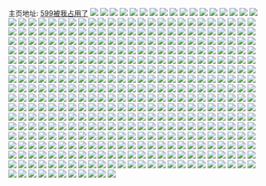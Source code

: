 主页地址: [599被我占用了](https://weibo.com/u/5381882744) 
![](https://wx4.sinaimg.cn/mw2000/005SdPyoly1h9qlbc1q2mj31sc2ds1ky.jpg) 
![](https://wx4.sinaimg.cn/mw2000/005SdPyoly1h9qlsda85ij32gm37kqv6.jpg) 
![](https://wx4.sinaimg.cn/mw2000/005SdPyoly1h9qls99qlmj32c0340npe.jpg) 
![](https://wx4.sinaimg.cn/mw2000/005SdPyoly1h9qls9xnutj31kx2ddu0x.jpg) 
![](https://wx4.sinaimg.cn/mw2000/005SdPyoly1h9qlbazovaj32c0340hdv.jpg) 
![](https://wx4.sinaimg.cn/mw2000/005SdPyoly1h9qlsbgp1sj31kx2ddu0x.jpg) 
![](https://wx4.sinaimg.cn/mw2000/005SdPyoly1h9qlh4mgysj30sm125gyg.jpg) 
![](https://wx4.sinaimg.cn/mw2000/005SdPyoly1h9qlsftkoqj33402c01l0.jpg) 
![](https://wx4.sinaimg.cn/mw2000/005SdPyoly1h9jrwrys9oj30zk0k0dp3.jpg) 
![](https://wx4.sinaimg.cn/mw2000/005SdPyoly1h9ghxxrovfj32c03407wj.jpg) 
![](https://wx4.sinaimg.cn/mw2000/005SdPyoly1h9bt47kf3lj31kw23vhdt.jpg) 
![](https://wx4.sinaimg.cn/mw2000/005SdPyoly1h9bt4722ypj31kw2dcqv5.jpg) 
![](https://wx4.sinaimg.cn/mw2000/005SdPyoly1h9bt48aqqej31kw2dc1ky.jpg) 
![](https://wx4.sinaimg.cn/mw2000/005SdPyoly1h9bt48tejtj31kw23vhdt.jpg) 
![](https://wx4.sinaimg.cn/mw2000/005SdPyoly1h9bt49fp1rj31kw23vhdt.jpg) 
![](https://wx4.sinaimg.cn/mw2000/005SdPyoly1h9gi5bebwoj30sb11qwpt.jpg) 
![](https://wx4.sinaimg.cn/mw2000/005SdPyoly1h9aai1y2sbj321y2qlnpe.jpg) 
![](https://wx4.sinaimg.cn/mw2000/005SdPyoly1h9aahws3ykj31z92n0qv5.jpg) 
![](https://wx4.sinaimg.cn/mw2000/005SdPyoly1h9aai48f2hj325f2v8u0y.jpg) 
![](https://wx4.sinaimg.cn/mw2000/005SdPyoly1h9aahyf2p1j327n2y71kz.jpg) 
![](https://wx4.sinaimg.cn/mw2000/005SdPyoly1h9aai003kaj32bz2bzu0y.jpg) 
![](https://wx4.sinaimg.cn/mw2000/005SdPyoly1h9ab9xed7xj31bb25wax0.jpg) 
![](https://wx4.sinaimg.cn/mw2000/005SdPyoly1h9079u6nb6j32c0340x6q.jpg) 
![](https://wx4.sinaimg.cn/mw2000/005SdPyoly1h9079t8ejlj324i2u01kz.jpg) 
![](https://wx4.sinaimg.cn/mw2000/005SdPyoly1h9079rc7m2j32c0340u0x.jpg) 
![](https://wx4.sinaimg.cn/mw2000/005SdPyoly1h9079rxhmmj31sz2enb29.jpg) 
![](https://wx4.sinaimg.cn/mw2000/005SdPyoly1h8ug7c5bi8j32c0340npf.jpg) 
![](https://wx4.sinaimg.cn/mw2000/005SdPyoly1h8fg3mmlwgj30u0140471.jpg) 
![](https://wx4.sinaimg.cn/mw2000/005SdPyoly1h8ffhhkc0tj30u0140aki.jpg) 
![](https://wx4.sinaimg.cn/mw2000/005SdPyoly1h8ffmv66cuj30u0140dqz.jpg) 
![](https://wx4.sinaimg.cn/mw2000/005SdPyoly1h8ff90bk21j324r2uc4qq.jpg) 
![](https://wx4.sinaimg.cn/mw2000/005SdPyoly1h8ff92r9zjj32c0340b2b.jpg) 
![](https://wx4.sinaimg.cn/mw2000/005SdPyoly1h8ff93jnqhj32tx24g7wi.jpg) 
![](https://wx4.sinaimg.cn/mw2000/005SdPyoly1h8724hc6rej320h2one84.jpg) 
![](https://wx4.sinaimg.cn/mw2000/005SdPyoly1h8724p9u7pj323g2slkjn.jpg) 
![](https://wx4.sinaimg.cn/mw2000/005SdPyoly1h8724mtsajj31yw2mjb2b.jpg) 
![](https://wx4.sinaimg.cn/mw2000/005SdPyoly1h8724kf6v1j31v82hmqv7.jpg) 
![](https://wx4.sinaimg.cn/mw2000/005SdPyoly1h6z0qke6vwj32c0340npf.jpg) 
![](https://wx4.sinaimg.cn/mw2000/005SdPyoly1h6z0qicv4ij32462tkwmr.jpg) 
![](https://wx4.sinaimg.cn/mw2000/005SdPyoly1h6ybv9r39cj32c0340b2d.jpg) 
![](https://wx4.sinaimg.cn/mw2000/005SdPyoly1h6ybv71b58j32c03401kx.jpg) 
![](https://wx4.sinaimg.cn/mw2000/005SdPyoly1h6ybx7ma5xj30sm125dpl.jpg) 
![](https://wx4.sinaimg.cn/mw2000/005SdPyoly1h6ti6wvacej32c0340b2d.jpg) 
![](https://wx4.sinaimg.cn/mw2000/005SdPyoly1h6ti6z7616j32c03404gy.jpg) 
![](https://wx4.sinaimg.cn/mw2000/005SdPyoly1h6ticwoep1j33402c0wo3.jpg) 
![](https://wx4.sinaimg.cn/mw2000/005SdPyoly1h6ti6oduxpj30vu1w5dnw.jpg) 
![](https://wx4.sinaimg.cn/mw2000/005SdPyoly1h6tid4fr0nj32c0340qex.jpg) 
![](https://wx4.sinaimg.cn/mw2000/005SdPyoly1h6s799mmm4j30ts13q10x.jpg) 
![](https://wx4.sinaimg.cn/mw2000/005SdPyoly1h6s799utvtj30u514711v.jpg) 
![](https://wx4.sinaimg.cn/mw2000/005SdPyoly1h6mbvuo23lj32c0340npd.jpg) 
![](https://wx4.sinaimg.cn/mw2000/005SdPyoly1h6l80zydfhj30uj1a5aeo.jpg) 
![](https://wx4.sinaimg.cn/mw2000/005SdPyoly1h6l9ao8e0hj30v91sugnk.jpg) 
![](https://wx4.sinaimg.cn/mw2000/005SdPyoly1h67gcmp660j32c0340tg1.jpg) 
![](https://wx4.sinaimg.cn/mw2000/005SdPyoly1h67gcnxdlcj32c0340dug.jpg) 
![](https://wx4.sinaimg.cn/mw2000/005SdPyoly1h67gcojkthj31ua2gdkjl.jpg) 
![](https://wx4.sinaimg.cn/mw2000/005SdPyoly1h67gclf0tjj31jx22l762.jpg) 
![](https://wx4.sinaimg.cn/mw2000/005SdPyoly1h67gcpdsyuj32c0340wyv.jpg) 
![](https://wx4.sinaimg.cn/mw2000/005SdPyoly1h67gclzpjjj32c0340ae8.jpg) 
![](https://wx4.sinaimg.cn/mw2000/005SdPyoly1h67gcrpt4aj32c0340qva.jpg) 
![](https://wx4.sinaimg.cn/mw2000/005SdPyoly1h61wuash8hj32572ux4qq.jpg) 
![](https://wx4.sinaimg.cn/mw2000/005SdPyoly1h61wucmo8uj32c03407wi.jpg) 
![](https://wx4.sinaimg.cn/mw2000/005SdPyoly1h61wu9sbipj30zo1bkn0j.jpg) 
![](https://wx4.sinaimg.cn/mw2000/005SdPyoly1h61wue9hspj32c0340qfa.jpg) 
![](https://wx4.sinaimg.cn/mw2000/005SdPyoly1h61g96ldedj32c0340dr1.jpg) 
![](https://wx4.sinaimg.cn/mw2000/005SdPyoly1h61g9eisiwj325a2v2npe.jpg) 
![](https://wx4.sinaimg.cn/mw2000/005SdPyoly1h61g9lnughj32c03404qq.jpg) 
![](https://wx4.sinaimg.cn/mw2000/005SdPyoly1h61g9n8lx7j32c0340ads.jpg) 
![](https://wx4.sinaimg.cn/mw2000/005SdPyoly1h61g92nqw7j320c2okb2b.jpg) 
![](https://wx4.sinaimg.cn/mw2000/005SdPyoly1h61g9ozxnrj32c0340b2a.jpg) 
![](https://wx4.sinaimg.cn/mw2000/005SdPyoly1h5htt9p8wfj325q2vn4qr.jpg) 
![](https://wx4.sinaimg.cn/mw2000/005SdPyoly1h5httaql25j32c03401ky.jpg) 
![](https://wx4.sinaimg.cn/mw2000/005SdPyoly1h5htt807obj31y82lmnpd.jpg) 
![](https://wx4.sinaimg.cn/mw2000/005SdPyoly1h5httbp7hgj32c0340x6q.jpg) 
![](https://wx4.sinaimg.cn/mw2000/005SdPyoly1h5fl03lqhoj32c0340x46.jpg) 
![](https://wx4.sinaimg.cn/mw2000/005SdPyoly1h5fl0273f5j30k00qogrc.jpg) 
![](https://wx4.sinaimg.cn/mw2000/005SdPyoly1h5fl03lqhoj32c0340x46.jpg) 
![](https://wx4.sinaimg.cn/mw2000/005SdPyoly1h5fl0273f5j30k00qogrc.jpg) 
![](https://wx4.sinaimg.cn/mw2000/005SdPyoly1h5dpf0ghvmj30zo256qv5.jpg) 
![](https://wx4.sinaimg.cn/mw2000/005SdPyoly1h5c4mb1ne5j320o2o7qv5.jpg) 
![](https://wx4.sinaimg.cn/mw2000/005SdPyoly1h5c4m9yi1rj31ug2gl4qp.jpg) 
![](https://wx4.sinaimg.cn/mw2000/005SdPyoly1h5c4mkgm4wj32c0340e82.jpg) 
![](https://wx4.sinaimg.cn/mw2000/005SdPyoly1h5c4mcxotlj32c03401kz.jpg) 
![](https://wx4.sinaimg.cn/mw2000/005SdPyoly1h5c4mlgmtyj30sh11zaij.jpg) 
![](https://wx4.sinaimg.cn/mw2000/005SdPyoly1h5c4mhwj4yj32c0340b2c.jpg) 
![](https://wx4.sinaimg.cn/mw2000/005SdPyoly1h5c4mgb1k4j32bz33zb2a.jpg) 
![](https://wx4.sinaimg.cn/mw2000/005SdPyoly1h5c4mfkco9j32c03407wj.jpg) 
![](https://wx4.sinaimg.cn/mw2000/005SdPyoly1h5c4mbcik1j30uw157doc.jpg) 
![](https://wx4.sinaimg.cn/mw2000/005SdPyoly1h5c4mjj87tj32c0340e84.jpg) 
![](https://wx4.sinaimg.cn/mw2000/005SdPyoly1h5c4m8xaqfj30kw109mzh.jpg) 
![](https://wx4.sinaimg.cn/mw2000/005SdPyoly1h4sezeryqrj31t52evu0x.jpg) 
![](https://wx4.sinaimg.cn/mw2000/005SdPyoly1h4sevf7yhlj30j40vu10u.jpg) 
![](https://wx4.sinaimg.cn/mw2000/005SdPyoly1h4sezjowu4j32c0340qv6.jpg) 
![](https://wx4.sinaimg.cn/mw2000/005SdPyoly1h4sezn5zc4j30zo1bkgvq.jpg) 
![](https://wx4.sinaimg.cn/mw2000/005SdPyoly1h4seo6bk34j30k00qoqb7.jpg) 
![](https://wx4.sinaimg.cn/mw2000/005SdPyoly1h411h7dridj30mi0u0wtp.jpg) 
![](https://wx4.sinaimg.cn/mw2000/005SdPyoly1h411i8hjsaj30mi0u0tks.jpg) 
![](https://wx4.sinaimg.cn/mw2000/005SdPyoly1h3bemyrpl9j33402c07wk.jpg) 
![](https://wx4.sinaimg.cn/mw2000/005SdPyoly1h3bemxeafwj30h70h7mxz.jpg) 
![](https://wx4.sinaimg.cn/mw2000/005SdPyoly1h3283zfu26j32c03401kz.jpg) 
![](https://wx4.sinaimg.cn/mw2000/005SdPyoly1h2wa7c33klj321b2pre82.jpg) 
![](https://wx4.sinaimg.cn/mw2000/005SdPyoly1h2wa79hd1xj32c0340u0x.jpg) 
![](https://wx4.sinaimg.cn/mw2000/005SdPyoly1h2wa788ti8j32c033yu0x.jpg) 
![](https://wx4.sinaimg.cn/mw2000/005SdPyoly1h2wa7497qnj32c03401ky.jpg) 
![](https://wx4.sinaimg.cn/mw2000/005SdPyoly1h2wa761grsj327f2xw1ky.jpg) 
![](https://wx4.sinaimg.cn/mw2000/005SdPyoly1h2wa776rzqj328a2z24qs.jpg) 
![](https://wx4.sinaimg.cn/mw2000/005SdPyoly1h2wa78v6kxj32c0340kjl.jpg) 
![](https://wx4.sinaimg.cn/mw2000/005SdPyoly1h2wa77rao3j30y219eq9d.jpg) 
![](https://wx4.sinaimg.cn/mw2000/005SdPyoly1h2wa7aaz5jj32622w3qv5.jpg) 
![](https://wx4.sinaimg.cn/mw2000/005SdPyoly1h2gfv2zkeej32c03401ky.jpg) 
![](https://wx4.sinaimg.cn/mw2000/005SdPyoly1h173fz340pj32c0340x6r.jpg) 
![](https://wx4.sinaimg.cn/mw2000/005SdPyoly1h173g2apn3j30sg23ub29.jpg) 
![](https://wx4.sinaimg.cn/mw2000/005SdPyoly1h173g2rfwzj30wy1pcwxk.jpg) 
![](https://wx4.sinaimg.cn/mw2000/005SdPyoly1h173g41khwj32c0340u0x.jpg) 
![](https://wx4.sinaimg.cn/mw2000/005SdPyoly1h173g1cs86j32dc35snpg.jpg) 
![](https://wx4.sinaimg.cn/mw2000/005SdPyoly1h173g6d84ej32c0340e83.jpg) 
![](https://wx4.sinaimg.cn/mw2000/005SdPyoly1h173g8eyuqj32dc35s4qs.jpg) 
![](https://wx4.sinaimg.cn/mw2000/005SdPyoly1h173g9xuvrj32c0340u0y.jpg) 
![](https://wx4.sinaimg.cn/mw2000/005SdPyoly1h173gbqiktj32c0340kjn.jpg) 
![](https://wx4.sinaimg.cn/mw2000/005SdPyoly1gznjybxj9ij30zm0w4tbn.jpg) 
![](https://wx4.sinaimg.cn/mw2000/005SdPyoly1gznjyceydgj30zg0zgdn2.jpg) 
![](https://wx4.sinaimg.cn/mw2000/005SdPyoly1gznk21gn0rj30u5147dko.jpg) 
![](https://wx4.sinaimg.cn/mw2000/005SdPyoly1gzfn98hvl9j30ti13capm.jpg) 
![](https://wx4.sinaimg.cn/mw2000/005SdPyoly1gzfn97yn71j32c0340x6q.jpg) 
![](https://wx4.sinaimg.cn/mw2000/005SdPyoly1gzfn99ob47j31sj2e27wh.jpg) 
![](https://wx4.sinaimg.cn/mw2000/005SdPyoly1gzfn994rlsj32c0340npd.jpg) 
![](https://wx4.sinaimg.cn/mw2000/005SdPyoly1gzfnc6xuymj32c0340hdu.jpg) 
![](https://wx4.sinaimg.cn/mw2000/005SdPyoly1gzfn9cw3syj323n2svu0x.jpg) 
![](https://wx4.sinaimg.cn/mw2000/005SdPyoly1gzdguluddfj32012o1tzf.jpg) 
![](https://wx4.sinaimg.cn/mw2000/005SdPyoly1gzdgujtbm8j320q2oy7wi.jpg) 
![](https://wx4.sinaimg.cn/mw2000/005SdPyoly1gyozi7g72tj32c03407wi.jpg) 
![](https://wx4.sinaimg.cn/mw2000/005SdPyoly1gyozyjh12ej30zo256k5s.jpg) 
![](https://wx4.sinaimg.cn/mw2000/005SdPyoly1gxxdrf4mudj30zo1bkx1k.jpg) 
![](https://wx4.sinaimg.cn/mw2000/005SdPyoly1gxxdrmr7kuj31o0280qv5.jpg) 
![](https://wx4.sinaimg.cn/mw2000/005SdPyoly1gxxceylp7tj30v915odxh.jpg) 
![](https://wx4.sinaimg.cn/mw2000/005SdPyoly1gxxcf1agp0j32c03401ky.jpg) 
![](https://wx4.sinaimg.cn/mw2000/005SdPyoly1gxxcf1ng6tj30v915otqd.jpg) 
![](https://wx4.sinaimg.cn/mw2000/005SdPyoly1gxxcf2gso5j32c0340qv5.jpg) 
![](https://wx4.sinaimg.cn/mw2000/005SdPyoly1gxxcf3enloj32ay3geqv6.jpg) 
![](https://wx4.sinaimg.cn/mw2000/005SdPyoly1gxxcf0dj26j32c03401kz.jpg) 
![](https://wx4.sinaimg.cn/mw2000/005SdPyoly1gxxc0uh3wkj31v22hfe82.jpg) 
![](https://wx4.sinaimg.cn/mw2000/005SdPyoly1gxxc0q43d2j32c0340u0x.jpg) 
![](https://wx4.sinaimg.cn/mw2000/005SdPyoly1gxxc0wmz8tj32c03407wj.jpg) 
![](https://wx4.sinaimg.cn/mw2000/005SdPyoly1gxxc0s0fb3j31zn2ni4qq.jpg) 
![](https://wx4.sinaimg.cn/mw2000/005SdPyoly1gxqhtus30ij30zo1bkk2f.jpg) 
![](https://wx4.sinaimg.cn/mw2000/005SdPyoly1gxqhtvglrrj32bz2bzu0x.jpg) 
![](https://wx4.sinaimg.cn/mw2000/005SdPyoly1gxqhtx015hj32c0340b2a.jpg) 
![](https://wx4.sinaimg.cn/mw2000/005SdPyoly1gxqfxyt1gbj32uv255kjm.jpg) 
![](https://wx4.sinaimg.cn/mw2000/005SdPyoly1gxqfy0uvk9j3340700kjq.jpg) 
![](https://wx4.sinaimg.cn/mw2000/005SdPyoly1gxqfzeay22j33407004qt.jpg) 
![](https://wx4.sinaimg.cn/mw2000/005SdPyoly1gxqfy5lhl3j30v915oql3.jpg) 
![](https://wx4.sinaimg.cn/mw2000/005SdPyoly1gxqfy5a8g1j30v91prhct.jpg) 
![](https://wx4.sinaimg.cn/mw2000/005SdPyoly1gxqfy63fzmj30nl0vgafe.jpg) 
![](https://wx4.sinaimg.cn/mw2000/005SdPyoly1gxqfy6qrsrj30zn1bl7ew.jpg) 
![](https://wx4.sinaimg.cn/mw2000/005SdPyoly1gxqfxy4fhfj32ah31ykjm.jpg) 
![](https://wx4.sinaimg.cn/mw2000/005SdPyoly1gwg7tlda1pj32c0340x6r.jpg) 
![](https://wx4.sinaimg.cn/mw2000/005SdPyoly1gx1qo7hyc8j31zm1zpx6p.jpg) 
![](https://wx4.sinaimg.cn/mw2000/005SdPyoly1gwg7tmthfjj32c0340e83.jpg) 
![](https://wx4.sinaimg.cn/mw2000/005SdPyoly1gwg7tq2w2cj33402c0npd.jpg) 
![](https://wx4.sinaimg.cn/mw2000/005SdPyoly1gwg7too93hj32c0340hdt.jpg) 
![](https://wx4.sinaimg.cn/mw2000/005SdPyoly1gwg7trugztj33402c0x6q.jpg) 
![](https://wx4.sinaimg.cn/mw2000/005SdPyoly1gw7vcr8nv3j32c0340kjp.jpg) 
![](https://wx4.sinaimg.cn/mw2000/005SdPyoly1gw7vctpvnqj32c0340u0y.jpg) 
![](https://wx4.sinaimg.cn/mw2000/005SdPyoly1gw7vcvs39oj32c0340qv5.jpg) 
![](https://wx4.sinaimg.cn/mw2000/005SdPyoly1gw7vd064xgj32c0340x6s.jpg) 
![](https://wx4.sinaimg.cn/mw2000/005SdPyoly1gw7vckqazvj32c0340u0y.jpg) 
![](https://wx4.sinaimg.cn/mw2000/005SdPyoly1gw7vjiy580j32c03404qr.jpg) 
![](https://wx4.sinaimg.cn/mw2000/005SdPyoly1gw7vda5sksj32c03404qr.jpg) 
![](https://wx4.sinaimg.cn/mw2000/005SdPyoly1gw7vd4x5bfj32c0340e85.jpg) 
![](https://wx4.sinaimg.cn/mw2000/005SdPyoly1gw7vk2w2hfj32c0340qv8.jpg) 
![](https://wx4.sinaimg.cn/mw2000/005SdPyoly1gw22d2ofvvj32c0340npf.jpg) 
![](https://wx4.sinaimg.cn/mw2000/005SdPyoly1gw22d543ywj32c0340hdu.jpg) 
![](https://wx4.sinaimg.cn/mw2000/005SdPyoly1gw22d7e5kuj32c0340qv6.jpg) 
![](https://wx4.sinaimg.cn/mw2000/005SdPyoly1gw23pom9utj32c03404qr.jpg) 
![](https://wx4.sinaimg.cn/mw2000/005SdPyoly1gw22czknkjj32c0340hdv.jpg) 
![](https://wx4.sinaimg.cn/mw2000/005SdPyoly1gw23px8179j33402c0e81.jpg) 
![](https://wx4.sinaimg.cn/mw2000/005SdPyoly1gw23pyxttoj33402277wh.jpg) 
![](https://wx4.sinaimg.cn/mw2000/005SdPyoly1gw23q2u67bj32c0340u0z.jpg) 
![](https://wx4.sinaimg.cn/mw2000/005SdPyoly1gw23prnz2hj32c03404qr.jpg) 
![](https://wx4.sinaimg.cn/mw2000/005SdPyoly1gvm877gvt6j60u0140ae102.jpg) 
![](https://wx4.sinaimg.cn/mw2000/005SdPyoly1gvm877xub4j60u0140wht02.jpg) 
![](https://wx4.sinaimg.cn/mw2000/005SdPyoly1gv5c5er43mj61sc2dsqv502.jpg) 
![](https://wx4.sinaimg.cn/mw2000/005SdPyoly1gv5c5h28hsj62c0340x6q02.jpg) 
![](https://wx4.sinaimg.cn/mw2000/005SdPyoly1gv2x9la69cj61mb25qnpd02.jpg) 
![](https://wx4.sinaimg.cn/mw2000/005SdPyoly1gv2x9nbu7oj61mb25q7wh02.jpg) 
![](https://wx4.sinaimg.cn/mw2000/005SdPyoly1gv2x9oxpjnj61be2c8hdt02.jpg) 
![](https://wx4.sinaimg.cn/mw2000/005SdPyoly1gv2x9pulpnj61mb25qnkn02.jpg) 
![](https://wx4.sinaimg.cn/mw2000/005SdPyoly1gv2x9ru0iqj63402c0e8302.jpg) 
![](https://wx4.sinaimg.cn/mw2000/005SdPyoly1gv2x9x5k6bj63402c0b2b02.jpg) 
![](https://wx4.sinaimg.cn/mw2000/005SdPyoly1gv2xa1tnhlj62c0340kjl02.jpg) 
![](https://wx4.sinaimg.cn/mw2000/005SdPyoly1gv2xab0b8yj628t2zq1kz02.jpg) 
![](https://wx4.sinaimg.cn/mw2000/005SdPyoly1gv2xa897a1j62ds1schdt02.jpg) 
![](https://wx4.sinaimg.cn/mw2000/005SdPyoly1gv2x9zqkvoj62c0340kjm02.jpg) 
![](https://wx4.sinaimg.cn/mw2000/005SdPyoly1gv2xacp8paj62c0340u0x02.jpg) 
![](https://wx4.sinaimg.cn/mw2000/005SdPyoly1gut3o8b5z2j63402c0b2c02.jpg) 
![](https://wx4.sinaimg.cn/mw2000/005SdPyoly1gut3oc2i96j627g2xxe8202.jpg) 
![](https://wx4.sinaimg.cn/mw2000/005SdPyoly1gust55mnz4j62c0340u0x02.jpg) 
![](https://wx4.sinaimg.cn/mw2000/005SdPyoly1gus2k6tznej31z22mq4qq.jpg) 
![](https://wx4.sinaimg.cn/mw2000/005SdPyoly1gus2m4ph0mj62c03404qq02.jpg) 
![](https://wx4.sinaimg.cn/mw2000/005SdPyoly1gus2lyfocij60v90s4wi802.jpg) 
![](https://wx4.sinaimg.cn/mw2000/005SdPyoly1guhd1oew8ej63402c0e8202.jpg) 
![](https://wx4.sinaimg.cn/mw2000/005SdPyoly1guhd1wlyqcj62c0340hdv02.jpg) 
![](https://wx4.sinaimg.cn/mw2000/005SdPyoly1guhd1iyrvfj62c03404qq02.jpg) 
![](https://wx4.sinaimg.cn/mw2000/005SdPyoly1guhd26kto4j62c0340hdv02.jpg) 
![](https://wx4.sinaimg.cn/mw2000/005SdPyoly1guhd29zea5j62c0340kjm02.jpg) 
![](https://wx4.sinaimg.cn/mw2000/005SdPyoly1guhd20ofjpj62ds1sc4qq02.jpg) 
![](https://wx4.sinaimg.cn/mw2000/005SdPyoly1guhd2duqsbj63402c0e8202.jpg) 
![](https://wx4.sinaimg.cn/mw2000/005SdPyoly1guhd1jt99ej60go0fadgj02.jpg) 
![](https://wx4.sinaimg.cn/mw2000/005SdPyoly1guhd2iiatgj63402c01ky02.jpg) 
![](https://wx4.sinaimg.cn/mw2000/005SdPyoly1gu8zi97tojj62c0340e8202.jpg) 
![](https://wx4.sinaimg.cn/mw2000/005SdPyoly1gu3lrg4409j62c0340b2902.jpg) 
![](https://wx4.sinaimg.cn/mw2000/005SdPyoly1gu3lrjuiexj63402c0e8402.jpg) 
![](https://wx4.sinaimg.cn/mw2000/005SdPyoly1gu3lrllkhej62c03404qq02.jpg) 
![](https://wx4.sinaimg.cn/mw2000/005SdPyoly1gu3lrob6y8j62c0340qv602.jpg) 
![](https://wx4.sinaimg.cn/mw2000/005SdPyoly1gu3ls3iv3ej62c0340qv602.jpg) 
![](https://wx4.sinaimg.cn/mw2000/005SdPyoly1gu3ls1xvdfj62c03404qr02.jpg) 
![](https://wx4.sinaimg.cn/mw2000/005SdPyoly1gu3lrsqwvrj63402c07wl02.jpg) 
![](https://wx4.sinaimg.cn/mw2000/005SdPyoly1gu3lruttx8j62c0340npe02.jpg) 
![](https://wx4.sinaimg.cn/mw2000/005SdPyoly1gu3lrx66sij62c0340x6q02.jpg) 
![](https://wx4.sinaimg.cn/mw2000/005SdPyoly1gu1kxoi5j9j62ds1sc1kx02.jpg) 
![](https://wx4.sinaimg.cn/mw2000/005SdPyoly1gu1kzfndfoj61sc2dshdu02.jpg) 
![](https://wx4.sinaimg.cn/mw2000/005SdPyoly1gu1kxqic7hj32c0340u0x.jpg) 
![](https://wx4.sinaimg.cn/mw2000/005SdPyoly1gu1kzkz1wjj33402c0u0y.jpg) 
![](https://wx4.sinaimg.cn/mw2000/005SdPyoly1gu1l2gj6ysj62c03401ky02.jpg) 
![](https://wx4.sinaimg.cn/mw2000/005SdPyoly1gu1l1vsii3j62c0340hdu02.jpg) 
![](https://wx4.sinaimg.cn/mw2000/005SdPyoly1gtxor752aej62c03404qq02.jpg) 
![](https://wx4.sinaimg.cn/mw2000/005SdPyoly1gtxor3etu5j62ds1scnpd02.jpg) 
![](https://wx4.sinaimg.cn/mw2000/005SdPyoly1gtn8ikfxf2j60v90qzjxu02.jpg) 
![](https://wx4.sinaimg.cn/mw2000/005SdPyoly1gtn8ingmivj62402tcnpe02.jpg) 
![](https://wx4.sinaimg.cn/mw2000/005SdPyoly1gtn8iltb4sj61sc2dsnpd02.jpg) 
![](https://wx4.sinaimg.cn/mw2000/005SdPyoly1gtn8iovg05j63402c0u0u02.jpg) 
![](https://wx4.sinaimg.cn/mw2000/005SdPyoly1gtlcnk0etgj62c0340x6q02.jpg) 
![](https://wx4.sinaimg.cn/mw2000/005SdPyoly1gtlcnit51sj30v90ng7a4.jpg) 
![](https://wx4.sinaimg.cn/mw2000/005SdPyoly1gtlcnq8herj62c0340hdv02.jpg) 
![](https://wx4.sinaimg.cn/mw2000/005SdPyoly1gtlcntfig9j62c0340u0y02.jpg) 
![](https://wx4.sinaimg.cn/mw2000/005SdPyoly1gtlcny78ngj61ah1pzdxp02.jpg) 
![](https://wx4.sinaimg.cn/mw2000/005SdPyoly1gtlcnzay4vj624e2twx6p02.jpg) 
![](https://wx4.sinaimg.cn/mw2000/005SdPyoly1gtlcl456ftj61sc2dskj102.jpg) 
![](https://wx4.sinaimg.cn/mw2000/005SdPyoly1gtlcoe0muaj31sc2dsnpd.jpg) 
![](https://wx4.sinaimg.cn/mw2000/005SdPyoly1gtlcok1421j62qc2qcu0x02.jpg) 
![](https://wx4.sinaimg.cn/mw2000/005SdPyoly1gtk0mx17pnj32c0340npd.jpg) 
![](https://wx4.sinaimg.cn/mw2000/005SdPyoly1gtk0r7h7ioj32c0340kjm.jpg) 
![](https://wx4.sinaimg.cn/mw2000/005SdPyoly1gtk0n1egnbj32c0340u0x.jpg) 
![](https://wx4.sinaimg.cn/mw2000/005SdPyoly1gtlzfvkczwj63402c0kjm02.jpg) 
![](https://wx4.sinaimg.cn/mw2000/005SdPyoly1gtk0mroc0ij32c0340hdv.jpg) 
![](https://wx4.sinaimg.cn/mw2000/005SdPyoly1gtk0mw550rj32c0340b2b.jpg) 
![](https://wx4.sinaimg.cn/mw2000/005SdPyoly1gthpnexp5ij32c0340x6p.jpg) 
![](https://wx4.sinaimg.cn/mw2000/005SdPyoly1gthpnicxq7j32c0340kjm.jpg) 
![](https://wx4.sinaimg.cn/mw2000/005SdPyoly1gtc7tj1owxj32c03401kz.jpg) 
![](https://wx4.sinaimg.cn/mw2000/005SdPyoly1gtc7tn5pomj32c0340x6q.jpg) 
![](https://wx4.sinaimg.cn/mw2000/005SdPyoly1gtc7twz0zij32c0340e82.jpg) 
![](https://wx4.sinaimg.cn/mw2000/005SdPyoly1gtc7tqc5ioj32c0340qv6.jpg) 
![](https://wx4.sinaimg.cn/mw2000/005SdPyoly1gtc7tv0pwaj32c0340kjm.jpg) 
![](https://wx4.sinaimg.cn/mw2000/005SdPyoly1gtc7ttqyqyj32c0340npd.jpg) 
![](https://wx4.sinaimg.cn/mw2000/005SdPyoly1gtm155c1i6j62ds1scnk202.jpg) 
![](https://wx4.sinaimg.cn/mw2000/005SdPyoly1gtm1581szxj62c0340e8202.jpg) 
![](https://wx4.sinaimg.cn/mw2000/005SdPyoly1gtqo37e8xaj62c0340kjm02.jpg) 
![](https://wx4.sinaimg.cn/mw2000/005SdPyoly1gt5v6l4f3kj31se2dunpd.jpg) 
![](https://wx4.sinaimg.cn/mw2000/005SdPyoly1gt5weup3evj32c0340kjm.jpg) 
![](https://wx4.sinaimg.cn/mw2000/005SdPyoly1gt3v6388chj327b2xr4qr.jpg) 
![](https://wx4.sinaimg.cn/mw2000/005SdPyoly1gt3v601qnuj31qk2bc4qp.jpg) 
![](https://wx4.sinaimg.cn/mw2000/005SdPyoly1gt3v64q6ujj324s2ud1ky.jpg) 
![](https://wx4.sinaimg.cn/mw2000/005SdPyoly1gt3v5zb03cj62192pou0x02.jpg) 
![](https://wx4.sinaimg.cn/mw2000/005SdPyoly1gt3v67v797j32c0340npe.jpg) 
![](https://wx4.sinaimg.cn/mw2000/005SdPyoly1gt3v66bjp7j61pk2a2x6p02.jpg) 
![](https://wx4.sinaimg.cn/mw2000/005SdPyoly1gt2fv4h6mkj32c034c4qr.jpg) 
![](https://wx4.sinaimg.cn/mw2000/005SdPyoly1gt2fvc826gj32br340e85.jpg) 
![](https://wx4.sinaimg.cn/mw2000/005SdPyoly1gt2fv7245nj32c034gu0y.jpg) 
![](https://wx4.sinaimg.cn/mw2000/005SdPyoly1gt2fvi0738j32c034ce84.jpg) 
![](https://wx4.sinaimg.cn/mw2000/005SdPyoly1gt2fv1zsn6j32c03401l0.jpg) 
![](https://wx4.sinaimg.cn/mw2000/005SdPyoly1gt2fve36qlj33402c0npe.jpg) 
![](https://wx4.sinaimg.cn/mw2000/005SdPyoly1gszz8l16afj30v8160wq7.jpg) 
![](https://wx4.sinaimg.cn/mw2000/005SdPyoly1gszz8lepf4j30ta136n6o.jpg) 
![](https://wx4.sinaimg.cn/mw2000/005SdPyoly1gszz8mpdqjj32c0340b2a.jpg) 
![](https://wx4.sinaimg.cn/mw2000/005SdPyoly1gszzykjv0kj32c0340qv6.jpg) 
![](https://wx4.sinaimg.cn/mw2000/005SdPyoly1gszz8kmy5pj31ir210npd.jpg) 
![](https://wx4.sinaimg.cn/mw2000/005SdPyoly1gszzyih1b1j31r82cab29.jpg) 
![](https://wx4.sinaimg.cn/mw2000/005SdPyoly1gsz0o0puivj32c03407wj.jpg) 
![](https://wx4.sinaimg.cn/mw2000/005SdPyoly1gsz0o2xc1lj32c0340kjm.jpg) 
![](https://wx4.sinaimg.cn/mw2000/005SdPyoly1gsnbfi2p8aj32201jg7qt.jpg) 
![](https://wx4.sinaimg.cn/mw2000/005SdPyoly1gsnb5j7hgnj33402c0hdu.jpg) 
![](https://wx4.sinaimg.cn/mw2000/005SdPyoly1gsnb5l1tpbj32c0340e82.jpg) 
![](https://wx4.sinaimg.cn/mw2000/005SdPyoly1gsnb5plwpyj62c0340hdu02.jpg) 
![](https://wx4.sinaimg.cn/mw2000/005SdPyoly1gsnb5ssahoj32c0340x6s.jpg) 
![](https://wx4.sinaimg.cn/mw2000/005SdPyoly1gsnb9kx1hfj31sc2dsb29.jpg) 
![](https://wx4.sinaimg.cn/mw2000/005SdPyoly1gsnb9mlahcj32c0340hdu.jpg) 
![](https://wx4.sinaimg.cn/mw2000/005SdPyoly1gsnb5gn69qj33402c0hdv.jpg) 
![](https://wx4.sinaimg.cn/mw2000/005SdPyoly1gsnb5hwsakj31sc2dsb29.jpg) 
![](https://wx4.sinaimg.cn/mw2000/005SdPyoly1gsk8e6dhl0j32c0340e82.jpg) 
![](https://wx4.sinaimg.cn/mw2000/005SdPyoly1gscymmyqw0j32c03404qp.jpg) 
![](https://wx4.sinaimg.cn/mw2000/005SdPyoly1gscymos1nej32c0340b29.jpg) 
![](https://wx4.sinaimg.cn/mw2000/005SdPyoly1gscymm50sxj32c03407wj.jpg) 
![](https://wx4.sinaimg.cn/mw2000/005SdPyoly1gscymqfeg8j33402c0hdt.jpg) 
![](https://wx4.sinaimg.cn/mw2000/005SdPyoly1gscyms015ij32c03404qp.jpg) 
![](https://wx4.sinaimg.cn/mw2000/005SdPyoly1gscymuyw8nj32c03404qr.jpg) 
![](https://wx4.sinaimg.cn/mw2000/005SdPyoly1gs7ie797m1j32c0340b2a.jpg) 
![](https://wx4.sinaimg.cn/mw2000/005SdPyoly1gs7ieb36tij32ds1scnpd.jpg) 
![](https://wx4.sinaimg.cn/mw2000/005SdPyoly1gs7ie9fhn5j32c0340npe.jpg) 
![](https://wx4.sinaimg.cn/mw2000/005SdPyoly1gs7ifzv1ybj30um0um167.jpg) 
![](https://wx4.sinaimg.cn/mw2000/005SdPyoly1gs1bqru7ykj31s40u00yc.jpg) 
![](https://wx4.sinaimg.cn/mw2000/005SdPyoly1growzf3uqgj32c03404qq.jpg) 
![](https://wx4.sinaimg.cn/mw2000/005SdPyoly1growzkoqlvj32c0340e83.jpg) 
![](https://wx4.sinaimg.cn/mw2000/005SdPyoly1grlmjgpdoaj32c0340hdu.jpg) 
![](https://wx4.sinaimg.cn/mw2000/005SdPyoly1grlmmdqgmtj32c0340e82.jpg) 
![](https://wx4.sinaimg.cn/mw2000/005SdPyoly1grlr9wcwgyj31o0280x6q.jpg) 
![](https://wx4.sinaimg.cn/mw2000/005SdPyoly1grk32p9xjjj33402c0qv5.jpg) 
![](https://wx4.sinaimg.cn/mw2000/005SdPyoly1grjcekhs8ij32c03404qq.jpg) 
![](https://wx4.sinaimg.cn/mw2000/005SdPyoly1grjceme4myj32c0340x6p.jpg) 
![](https://wx4.sinaimg.cn/mw2000/005SdPyoly1grjceocoawj32c0340x6p.jpg) 
![](https://wx4.sinaimg.cn/mw2000/005SdPyoly1grekmygmbuj32c0340hdu.jpg) 
![](https://wx4.sinaimg.cn/mw2000/005SdPyoly1gr9ikccn2tj32c0340kjl.jpg) 
![](https://wx4.sinaimg.cn/mw2000/005SdPyoly1gr9ikeachtj32c03401kz.jpg) 
![](https://wx4.sinaimg.cn/mw2000/005SdPyoly1gr9ikh13x4j32c0340b2a.jpg) 
![](https://wx4.sinaimg.cn/mw2000/005SdPyoly1gr9in78qavj32c03407wh.jpg) 
![](https://wx4.sinaimg.cn/mw2000/005SdPyoly1gr6mx5hyu8j32c0340qv5.jpg) 
![](https://wx4.sinaimg.cn/mw2000/005SdPyoly1gr6mq9f36oj32c0340hdv.jpg) 
![](https://wx4.sinaimg.cn/mw2000/005SdPyoly1gr3samknxcj32c03401kx.jpg) 
![](https://wx4.sinaimg.cn/mw2000/005SdPyoly1gr3sa8bch1j32c0340qv5.jpg) 
![](https://wx4.sinaimg.cn/mw2000/005SdPyoly1gr3sahtbuhj32c0340kjo.jpg) 
![](https://wx4.sinaimg.cn/mw2000/005SdPyoly1gr3sa4gn6dj32c03404qs.jpg) 
![](https://wx4.sinaimg.cn/mw2000/005SdPyoly1gr3sakkpbej32c03407wi.jpg) 
![](https://wx4.sinaimg.cn/mw2000/005SdPyoly1gr3sabyoljj32c0340e84.jpg) 
![](https://wx4.sinaimg.cn/mw2000/005SdPyoly1gr3sa6k73vj32c0340u0x.jpg) 
![](https://wx4.sinaimg.cn/mw2000/005SdPyoly1gr4dxxpc9cj32c0340x6p.jpg) 
![](https://wx4.sinaimg.cn/mw2000/005SdPyoly1gr4dy0bqm9j32c03401ky.jpg) 
![](https://wx4.sinaimg.cn/mw2000/005SdPyoly1gr1vstffuhj32c02c0kjm.jpg) 
![](https://wx4.sinaimg.cn/mw2000/005SdPyoly1gr1vsufg58j32c02c0u0x.jpg) 
![](https://wx4.sinaimg.cn/mw2000/005SdPyoly1gr1vsr8hpkj32c0340kjn.jpg) 
![](https://wx4.sinaimg.cn/mw2000/005SdPyoly1gr1vss8favj32c0340kjn.jpg) 
![](https://wx4.sinaimg.cn/mw2000/005SdPyoly1gr1vsw3lzkj33402c0x6p.jpg) 
![](https://wx4.sinaimg.cn/mw2000/005SdPyoly1gr1vvplddcj32c0340e82.jpg) 
![](https://wx4.sinaimg.cn/mw2000/005SdPyoly1gqv0e1ryumj32c0340u0x.jpg) 
![](https://wx4.sinaimg.cn/mw2000/005SdPyoly1gqv0e3rrwoj32c0340b29.jpg) 
![](https://wx4.sinaimg.cn/mw2000/005SdPyoly1gqthe7obcij32c03401kz.jpg) 
![](https://wx4.sinaimg.cn/mw2000/005SdPyoly1gqtheb83v5j32c0340u0y.jpg) 
![](https://wx4.sinaimg.cn/mw2000/005SdPyoly1gqtheel8ruj32c0340npe.jpg) 
![](https://wx4.sinaimg.cn/mw2000/005SdPyoly1gqtheh9ht2j32c0340e82.jpg) 
![](https://wx4.sinaimg.cn/mw2000/005SdPyoly1gqthejuz8dj32c0340u0x.jpg) 
![](https://wx4.sinaimg.cn/mw2000/005SdPyoly1gqthelkcv3j32ds1sckev.jpg) 
![](https://wx4.sinaimg.cn/mw2000/005SdPyoly1gqthemw69lj33402c07wh.jpg) 
![](https://wx4.sinaimg.cn/mw2000/005SdPyoly1gqtheql8abj32c0340u0y.jpg) 
![](https://wx4.sinaimg.cn/mw2000/005SdPyoly1gqthetje57j32c0340qv6.jpg) 
![](https://wx4.sinaimg.cn/mw2000/005SdPyoly1gqr2jjgnejj32c0340kjl.jpg) 
![](https://wx4.sinaimg.cn/mw2000/005SdPyoly1gqr2jkzwz2j33402c0b29.jpg) 
![](https://wx4.sinaimg.cn/mw2000/005SdPyoly1gqr2p1z7u7j31xo2kve82.jpg) 
![](https://wx4.sinaimg.cn/mw2000/005SdPyoly1gqr2jq8ba5j31t02eo1ky.jpg) 
![](https://wx4.sinaimg.cn/mw2000/005SdPyoly1gqr2p67tdwj32c0340npd.jpg) 
![](https://wx4.sinaimg.cn/mw2000/005SdPyoly1gqr2pawh6pj32c03404qq.jpg) 
![](https://wx4.sinaimg.cn/mw2000/005SdPyoly1gqr2owxw9bj33402c07wh.jpg) 
![](https://wx4.sinaimg.cn/mw2000/005SdPyoly1gqr3a772qtj32c03401ky.jpg) 
![](https://wx4.sinaimg.cn/mw2000/005SdPyoly1gqp9cn35iuj32c0340e82.jpg) 
![](https://wx4.sinaimg.cn/mw2000/005SdPyoly1gqp9cflqsbj32c0340kjm.jpg) 
![](https://wx4.sinaimg.cn/mw2000/005SdPyoly1gqp9cjh1fgj32c0340u0y.jpg) 
![](https://wx4.sinaimg.cn/mw2000/005SdPyoly1gqjer0bg11j32ds1scb29.jpg) 
![](https://wx4.sinaimg.cn/mw2000/005SdPyoly1gqjer2aes6j32ds1sce81.jpg) 
![](https://wx4.sinaimg.cn/mw2000/005SdPyoly1gqbapg691gj32c03404qq.jpg) 
![](https://wx4.sinaimg.cn/mw2000/005SdPyoly1gqbapedl5dj32c0340qv6.jpg) 
![](https://wx4.sinaimg.cn/mw2000/005SdPyoly1gqa749eeakj33402c0npe.jpg) 
![](https://wx4.sinaimg.cn/mw2000/005SdPyoly1gqa74x6wu1j32c0340kjl.jpg) 
![](https://wx4.sinaimg.cn/mw2000/005SdPyoly1gqa74syimkj32c03501kz.jpg) 
![](https://wx4.sinaimg.cn/mw2000/005SdPyoly1gqa74hecc6j33402c04qs.jpg) 
![](https://wx4.sinaimg.cn/mw2000/005SdPyoly1gqa742pmiaj32c034o7wj.jpg) 
![](https://wx4.sinaimg.cn/mw2000/005SdPyoly1gqa74mkjvgj32c0340e82.jpg) 
![](https://wx4.sinaimg.cn/mw2000/005SdPyoly1gq9pfarm41j33402e0hdx.jpg) 
![](https://wx4.sinaimg.cn/mw2000/005SdPyoly1gq9pfjgt1tj32c0340qv8.jpg) 
![](https://wx4.sinaimg.cn/mw2000/005SdPyoly1gq9pgaxl6vj32ds1sctzd.jpg) 
![](https://wx4.sinaimg.cn/mw2000/005SdPyoly1gq9pfck4glj30rs1ps4jt.jpg) 
![](https://wx4.sinaimg.cn/mw2000/005SdPyoly1gq9pfqbua9j32c03404qt.jpg) 
![](https://wx4.sinaimg.cn/mw2000/005SdPyoly1gq9pg9d0qgj32c0340hdw.jpg) 
![](https://wx4.sinaimg.cn/mw2000/005SdPyoly1gq9pf1pkc0j31sc2ds1ky.jpg) 
![](https://wx4.sinaimg.cn/mw2000/005SdPyoly1gqmqe779daj32ds1scu0x.jpg) 
![](https://wx4.sinaimg.cn/mw2000/005SdPyoly1gq9pg2qxgaj32c0340b2d.jpg) 
![](https://wx4.sinaimg.cn/mw2000/005SdPyoly1gq8w6zhlm0j32c034c7wk.jpg) 
![](https://wx4.sinaimg.cn/mw2000/005SdPyoly1gq8w6tqaw6j32c0340hdw.jpg) 
![](https://wx4.sinaimg.cn/mw2000/005SdPyoly1gq8w73ggjij32c0354x6q.jpg) 
![](https://wx4.sinaimg.cn/mw2000/005SdPyoly1gq8w78pqg6j32c0340qv7.jpg) 
![](https://wx4.sinaimg.cn/mw2000/005SdPyoly1gpwvgedjz6j32c0340x6q.jpg) 
![](https://wx4.sinaimg.cn/mw2000/005SdPyoly1gpwvghbckfj32c03401kz.jpg) 
![](https://wx4.sinaimg.cn/mw2000/005SdPyoly1gpwvgg1tp2j32c0340npe.jpg) 
![](https://wx4.sinaimg.cn/mw2000/005SdPyoly1gpreorib8ej31r03401kx.jpg) 
![](https://wx4.sinaimg.cn/mw2000/005SdPyoly1gpreomfz8uj32c0340kjl.jpg) 
![](https://wx4.sinaimg.cn/mw2000/005SdPyoly1gprepmi8sej33402c0b29.jpg) 
![](https://wx4.sinaimg.cn/mw2000/005SdPyoly1gpr43eusazj32c0340x6q.jpg) 
![](https://wx4.sinaimg.cn/mw2000/005SdPyoly1gpr43dux3lj32c0340x6p.jpg) 
![](https://wx4.sinaimg.cn/mw2000/005SdPyoly1gpk2xbdecdj30v90h90vw.jpg) 
![](https://wx4.sinaimg.cn/mw2000/005SdPyoly1gph96pewrgj31n92701kx.jpg) 
![](https://wx4.sinaimg.cn/mw2000/005SdPyoly1gph97o00pnj33402c0b29.jpg) 
![](https://wx4.sinaimg.cn/mw2000/005SdPyoly1gph97qp456j33402c04mn.jpg) 
![](https://wx4.sinaimg.cn/mw2000/005SdPyoly1gph97mhr1gj33401r04n2.jpg) 
![](https://wx4.sinaimg.cn/mw2000/005SdPyoly1gph97saspjj31te2f74qp.jpg) 
![](https://wx4.sinaimg.cn/mw2000/005SdPyoly1gph97ss79dj32c0340npd.jpg) 
![](https://wx4.sinaimg.cn/mw2000/005SdPyoly1gph97tog94j32c0340npd.jpg) 
![](https://wx4.sinaimg.cn/mw2000/005SdPyoly1gph96wvlrpj316o16mh6k.jpg) 
![](https://wx4.sinaimg.cn/mw2000/005SdPyoly1gph96y3blij32c03407wi.jpg) 
![](https://wx4.sinaimg.cn/mw2000/005SdPyoly1gp4o22tslaj31mb1mbb29.jpg) 
![](https://wx4.sinaimg.cn/mw2000/005SdPyoly1gp4o24hkcjj31mb1mbnmy.jpg) 
![](https://wx4.sinaimg.cn/mw2000/005SdPyoly1gp4o29x98vj32c02c0b2b.jpg) 
![](https://wx4.sinaimg.cn/mw2000/005SdPyoly1gp4o20bv1pj32c02c0hdu.jpg) 
![](https://wx4.sinaimg.cn/mw2000/005SdPyoly1gp4o2dmzr0j32c03404qq.jpg) 
![](https://wx4.sinaimg.cn/mw2000/005SdPyoly1gp4o2gy0ooj32c02c0kjl.jpg) 
![](https://wx4.sinaimg.cn/mw2000/005SdPyoly1gp4o2jvcwdj32c0340e81.jpg) 
![](https://wx4.sinaimg.cn/mw2000/005SdPyoly1gp4o2mizvnj31mb1mb7wh.jpg) 
![](https://wx4.sinaimg.cn/mw2000/005SdPyoly1gp4o2pw7fkj32c02c04qq.jpg) 
![](https://wx4.sinaimg.cn/mw2000/005SdPyoly1gno8z2zjhzj32c02c0kjm.jpg) 
![](https://wx4.sinaimg.cn/mw2000/005SdPyoly1gno8z5g0lwj32c0340u0x.jpg) 
![](https://wx4.sinaimg.cn/mw2000/005SdPyoly1gno8z7l4htj31sc2dshdt.jpg) 
![](https://wx4.sinaimg.cn/mw2000/005SdPyoly1gno8zkk3p6j32c02c0npe.jpg) 
![](https://wx4.sinaimg.cn/mw2000/005SdPyoly1gno8z92ft7j32c02c0qpe.jpg) 
![](https://wx4.sinaimg.cn/mw2000/005SdPyoly1gno8ziew3cj31sc2dsnpe.jpg) 
![](https://wx4.sinaimg.cn/mw2000/005SdPyoly1gno8vpu9anj33402c0qv7.jpg) 
![](https://wx4.sinaimg.cn/mw2000/005SdPyoly1gno8vipd0rj31o0280b2a.jpg) 
![](https://wx4.sinaimg.cn/mw2000/005SdPyoly1gno8vlo6jbj32c0340qv6.jpg) 
![](https://wx4.sinaimg.cn/mw2000/005SdPyoly1gno8vh11b8j31o02801ky.jpg) 
![](https://wx4.sinaimg.cn/mw2000/005SdPyoly1gnk2us7ztoj33402c0e83.jpg) 
![](https://wx4.sinaimg.cn/mw2000/005SdPyoly1gn85h580vpj31sc2dsb2a.jpg) 
![](https://wx4.sinaimg.cn/mw2000/005SdPyoly1gn85h3jl6pj31sc2ds7wi.jpg) 
![](https://wx4.sinaimg.cn/mw2000/005SdPyoly1gn85h6kst9j32ds1sc7wh.jpg) 
![](https://wx4.sinaimg.cn/mw2000/005SdPyoly1gn85h9ieooj32c02c0e81.jpg) 
![](https://wx4.sinaimg.cn/mw2000/005SdPyoly1gn85hffmswj33402c0nph.jpg) 
![](https://wx4.sinaimg.cn/mw2000/005SdPyoly1gn85mii2m1j32c02c04qq.jpg) 
![](https://wx4.sinaimg.cn/mw2000/005SdPyoly1gn3lf9lxnmj32c03407wj.jpg) 
![](https://wx4.sinaimg.cn/mw2000/005SdPyoly1gn3lfgnn40j32c03401l1.jpg) 
![](https://wx4.sinaimg.cn/mw2000/005SdPyoly1gmy1ki2ef5j32c0340b29.jpg) 
![](https://wx4.sinaimg.cn/mw2000/005SdPyoly1gmy1kl2v65j32c02c07wh.jpg) 
![](https://wx4.sinaimg.cn/mw2000/005SdPyoly1gmy1kyqofyj33402c0e7b.jpg) 
![](https://wx4.sinaimg.cn/mw2000/005SdPyoly1gmy1kwr21nj33402c0u0y.jpg) 
![](https://wx4.sinaimg.cn/mw2000/005SdPyoly1gmy1kszbk9j32qw274u0z.jpg) 
![](https://wx4.sinaimg.cn/mw2000/005SdPyoly1gmy1kon1wij31ze2n7kjm.jpg) 
![](https://wx4.sinaimg.cn/mw2000/005SdPyoly1gmy1l293cvj32c02c0npd.jpg) 
